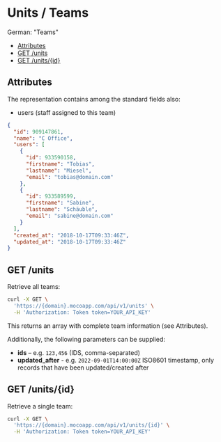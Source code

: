 # Units / Teams

German: "Teams"

<!-- TOC -->

- [Attributes](#attributes)
- [GET /units](#get-units)
- [GET /units/{id}](#get-unitsid)

<!-- /TOC -->

## Attributes

The representation contains among the standard fields also:

- users (staff assigned to this team)

```json
{
  "id": 909147861,
  "name": "C Office",
  "users": [
    {
      "id": 933590158,
      "firstname": "Tobias",
      "lastname": "Miesel",
      "email": "tobias@domain.com"
    },
    {
      "id": 933589599,
      "firstname": "Sabine",
      "lastname": "Schäuble",
      "email": "sabine@domain.com"
    }
  ],
  "created_at": "2018-10-17T09:33:46Z",
  "updated_at": "2018-10-17T09:33:46Z"
}
```

## GET /units

Retrieve all teams:

```bash
curl -X GET \
  'https://{domain}.mocoapp.com/api/v1/units' \
  -H 'Authorization: Token token=YOUR_API_KEY'
```

This returns an array with complete team information (see Attributes).

Additionally, the following parameters can be supplied:

- **ids** – e.g. `123,456` (IDS, comma-separated)
- **updated_after** - e.g. `2022-09-01T14:00:00Z` ISO8601 timestamp, only records that have been updated/created after

## GET /units/{id}

Retrieve a single team:

```bash
curl -X GET \
  'https://{domain}.mocoapp.com/api/v1/units/{id}' \
  -H 'Authorization: Token token=YOUR_API_KEY'
```
